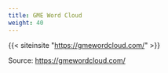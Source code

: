 ```yaml
---
title: GME Word Cloud
weight: 40
---
```



{{< siteinsite "https://gmewordcloud.com/" >}}

Source: https://gmewordcloud.com/
